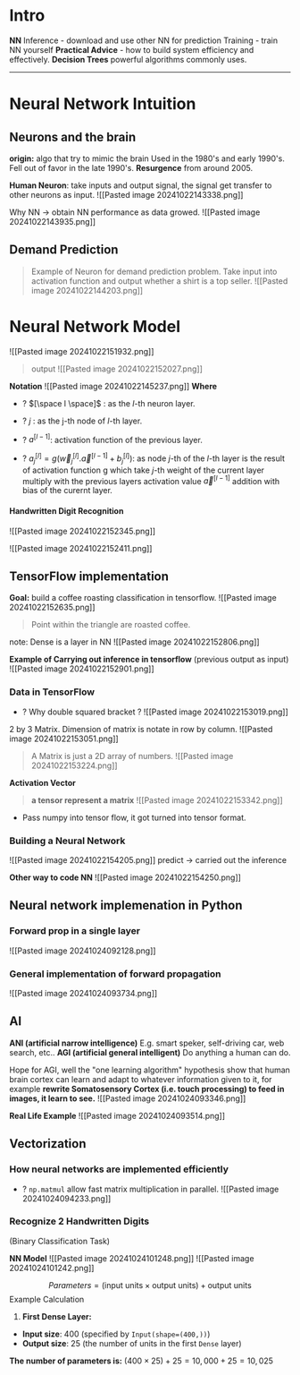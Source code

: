 # Intro

**NN**
	Inference - download and use other NN for prediction 
	Training - train NN yourself
**Practical Advice** - how to build system efficiency and effectively.
**Decision Trees**
	powerful algorithms commonly uses.

---

# Neural Network Intuition

## Neurons and the brain
**origin:** algo that try to mimic the brain
	Used in the 1980's and early 1990's.
	Fell out of favor in the late 1990's.
**Resurgence** from around 2005.

**Human Neuron**: take inputs and output signal, the signal get transfer to other neurons as input.
![[Pasted image 20241022143338.png]]

Why NN -> obtain NN performance as data growed.
![[Pasted image 20241022143935.png]]

## Demand Prediction
>Example of Neuron for demand prediction problem. Take input into activation function and output whether a shirt is a top seller.
![[Pasted image 20241022144203.png]]

# Neural Network Model
![[Pasted image 20241022151932.png]]
>output
![[Pasted image 20241022152027.png]]

**Notation**
![[Pasted image 20241022145237.png]]
**Where**
+ ? $[\space l \space]$ : as the $l$-th neuron layer.
	
+ ? $j$ : as the j-th node of $l$-th layer.
	
+ ? $a^{[l -1]}$: activation function of the previous layer.
	
+ ? $a^{[l]}_{j} = g(\vec{w}^{[l]}_{j} . \vec{a}^{[l -1]} + b^{[l]}_{j})$: as node $j$-th of the $l$-th layer is the result of activation function g which take $j$-th weight of the current layer multiply with the previous layers activation value $\vec{a}^{[l-1]}$ addition with bias of the curernt layer.


#### Handwritten Digit Recognition
![[Pasted image 20241022152345.png]]

![[Pasted image 20241022152411.png]]

## TensorFlow implementation
**Goal:** build a coffee roasting classification in tensorflow.
![[Pasted image 20241022152635.png]]
> Point within the triangle are roasted coffee.

note: Dense is a layer in NN
![[Pasted image 20241022152806.png]]

**Example of Carrying out inference in tensorflow** (previous output as input)
![[Pasted image 20241022152901.png]]

### Data in TensorFlow

+ ? Why double squared bracket ?
![[Pasted image 20241022153019.png]]

2 by 3 Matrix. Dimension of matrix is notate in row by column.
![[Pasted image 20241022153051.png]]
> A Matrix is just a 2D array of numbers.
![[Pasted image 20241022153224.png]]

**Activation Vector**
>**a tensor represent a matrix**
![[Pasted image 20241022153342.png]]
+ Pass numpy into tensor flow, it got turned into tensor format.

### Building a Neural Network
![[Pasted image 20241022154205.png]]
predict -> carried out the inference

**Other way to code NN**
![[Pasted image 20241022154250.png]]

## Neural network implemenation in Python
### Forward prop in a single layer
![[Pasted image 20241024092128.png]]

### General implementation of forward propagation
![[Pasted image 20241024093734.png]]

## AI 
**ANI (artificial narrow intelligence)** E.g. smart speker, self-driving car, web search, etc..
**AGI (artificial general intelligent)** Do anything a human can do.

Hope for AGI, well the "one learning algorithm" hypothesis show that human brain cortex can learn and adapt to whatever information given to it, for example **rewrite Somatosensory Cortex (i.e. touch processing) to feed in images, it learn to see.**
![[Pasted image 20241024093346.png]]

**Real Life Example**
![[Pasted image 20241024093514.png]]

## Vectorization
### How neural networks are implemented efficiently
+ ? `np.matmul` allow fast matrix multiplication in parallel.
![[Pasted image 20241024094233.png]]

### Recognize 2 Handwritten Digits
(Binary Classification Task)

**NN Model**
![[Pasted image 20241024101248.png]]
![[Pasted image 20241024101242.png]]

$$Parameters=(\text{input units} \times \text{output units})+\text{output units}$$
Example Calculation 
1. **First Dense Layer:**

- **Input size**: 400 (specified by `Input(shape=(400,))`)
- **Output size**: 25 (the number of units in the first `Dense` layer)

**The number of parameters is:** $(400 \times 25) + 25 = 10,000 + 25 = 10,025$

